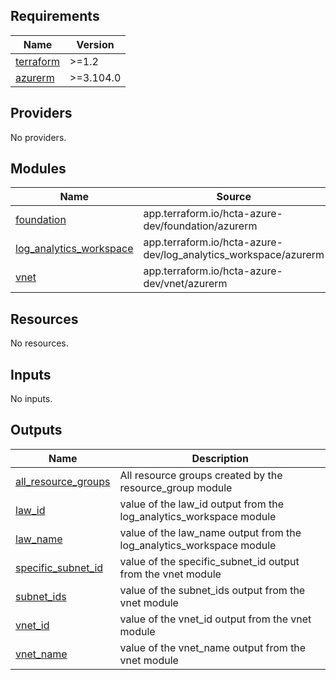## Requirements

| Name | Version |
|------|---------|
| <a name="requirement_terraform"></a> [terraform](#requirement\_terraform) | >=1.2 |
| <a name="requirement_azurerm"></a> [azurerm](#requirement\_azurerm) | >=3.104.0 |

## Providers

No providers.

## Modules

| Name | Source | Version |
|------|--------|---------|
| <a name="module_foundation"></a> [foundation](#module\_foundation) | app.terraform.io/hcta-azure-dev/foundation/azurerm | 1.0.2 |
| <a name="module_log_analytics_workspace"></a> [log\_analytics\_workspace](#module\_log\_analytics\_workspace) | app.terraform.io/hcta-azure-dev/log_analytics_workspace/azurerm | 1.0.0 |
| <a name="module_vnet"></a> [vnet](#module\_vnet) | app.terraform.io/hcta-azure-dev/vnet/azurerm | 3.0.2 |

## Resources

No resources.

## Inputs

No inputs.

## Outputs

| Name | Description |
|------|-------------|
| <a name="output_all_resource_groups"></a> [all\_resource\_groups](#output\_all\_resource\_groups) | All resource groups created by the resource\_group module |
| <a name="output_law_id"></a> [law\_id](#output\_law\_id) | value of the law\_id output from the log\_analytics\_workspace module |
| <a name="output_law_name"></a> [law\_name](#output\_law\_name) | value of the law\_name output from the log\_analytics\_workspace module |
| <a name="output_specific_subnet_id"></a> [specific\_subnet\_id](#output\_specific\_subnet\_id) | value of the specific\_subnet\_id output from the vnet module |
| <a name="output_subnet_ids"></a> [subnet\_ids](#output\_subnet\_ids) | value of the subnet\_ids output from the vnet module |
| <a name="output_vnet_id"></a> [vnet\_id](#output\_vnet\_id) | value of the vnet\_id output from the vnet module |
| <a name="output_vnet_name"></a> [vnet\_name](#output\_vnet\_name) | value of the vnet\_name output from the vnet module |
